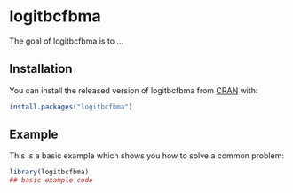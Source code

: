 
# logitbcfbma

<!-- badges: start -->
<!-- badges: end -->

The goal of logitbcfbma is to ...

## Installation

You can install the released version of logitbcfbma from [CRAN](https://CRAN.R-project.org) with:

``` r
install.packages("logitbcfbma")
```

## Example

This is a basic example which shows you how to solve a common problem:

``` r
library(logitbcfbma)
## basic example code
```

